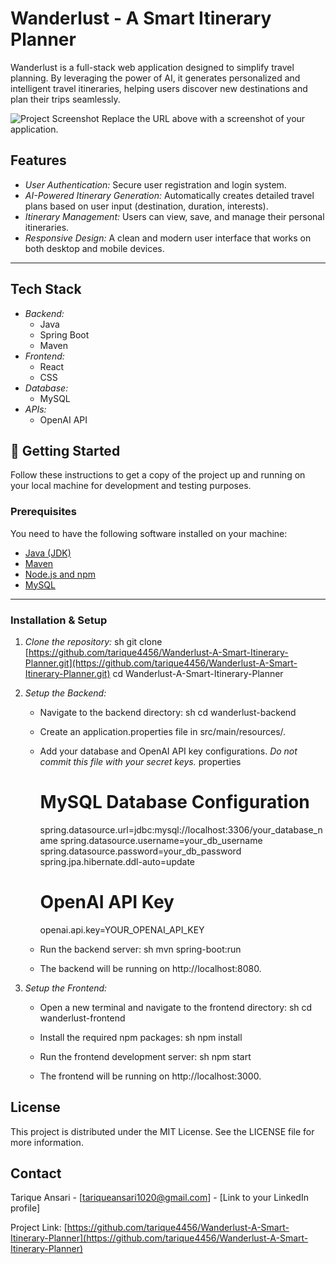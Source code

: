 # Wanderlust - A Smart Itinerary Planner 

Wanderlust is a full-stack web application designed to simplify travel planning. By leveraging the power of AI, it generates personalized and intelligent travel itineraries, helping users discover new destinations and plan their trips seamlessly.

![Project Screenshot](https://via.placeholder.com/800x400.png?text=Your+Project+Screenshot)
Replace the URL above with a screenshot of your application.

##  Features

* *User Authentication:* Secure user registration and login system.
* *AI-Powered Itinerary Generation:* Automatically creates detailed travel plans based on user input (destination, duration, interests).
* *Itinerary Management:* Users can view, save, and manage their personal itineraries.
* *Responsive Design:* A clean and modern user interface that works on both desktop and mobile devices.

---

##  Tech Stack

* *Backend:*
    * Java
    * Spring Boot
    * Maven
* *Frontend:*
    * React
    * CSS
* *Database:*
    * MySQL
* *APIs:*
    * OpenAI API


## 🚀 Getting Started

Follow these instructions to get a copy of the project up and running on your local machine for development and testing purposes.

### Prerequisites

You need to have the following software installed on your machine:
* [Java (JDK)](https://www.oracle.com/java/technologies/downloads/)
* [Maven](https://maven.apache.org/download.cgi)
* [Node.js and npm](https://nodejs.org/en/download/)
* [MySQL](https://dev.mysql.com/downloads/installer/)

---

### Installation & Setup

1.  *Clone the repository:*
    sh
    git clone [https://github.com/tarique4456/Wanderlust-A-Smart-Itinerary-Planner.git](https://github.com/tarique4456/Wanderlust-A-Smart-Itinerary-Planner.git)
    cd Wanderlust-A-Smart-Itinerary-Planner
    

2.  *Setup the Backend:*
    * Navigate to the backend directory:
        sh
        cd wanderlust-backend
        
    * Create an application.properties file in src/main/resources/.
    * Add your database and OpenAI API key configurations. *Do not commit this file with your secret keys.*
        properties
        # MySQL Database Configuration
        spring.datasource.url=jdbc:mysql://localhost:3306/your_database_name
        spring.datasource.username=your_db_username
        spring.datasource.password=your_db_password
        spring.jpa.hibernate.ddl-auto=update

        # OpenAI API Key
        openai.api.key=YOUR_OPENAI_API_KEY
        
    * Run the backend server:
        sh
        mvn spring-boot:run
        
    * The backend will be running on http://localhost:8080.

3.  *Setup the Frontend:*
    * Open a new terminal and navigate to the frontend directory:
        sh
        cd wanderlust-frontend
        
    * Install the required npm packages:
        sh
        npm install
        
    * Run the frontend development server:
        sh
        npm start
        
    * The frontend will be running on http://localhost:3000.


##  License

This project is distributed under the MIT License. See the LICENSE file for more information.


##  Contact

Tarique Ansari - [tariqueansari1020@gmail.com] - [Link to your LinkedIn profile]

Project Link: [https://github.com/tarique4456/Wanderlust-A-Smart-Itinerary-Planner](https://github.com/tarique4456/Wanderlust-A-Smart-Itinerary-Planner)
